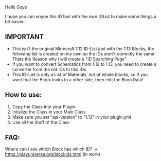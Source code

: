 Hello Guys

I hope you can enyoe this IDTool with the own IDList to make some things a bit easier

## IMPORTANT ##
- This isn't the original Minecraft 1.12 ID-List just with the 1.13 Blocks, the following list is created on my own so the IDs aren't correctly the same! Thats the Reason why i will create a "ID Searching Page"
- If you want to convert Schematics from 1.12 to 1.13, you need to create a converter from the old IDs to this IDs
- This ID-List is only a List of Materials, not of whole blocks, so if you want that the Block looks to a other side, then edit the BlockData!

## How to use: ##
1. Copy the Class into your Plugin
2. Intialize the Class in your Main Class
3. Make sure you set "api-version" to "1.13" in your plugin.yml
4. Use all the Stuff of the Class

## FAQ: ##

Where can i see which Block has which ID?
-> https://playuniverse.org/blockids.html (in work)
